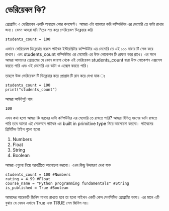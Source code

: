 # ভেরিয়েবল কি?

প্রোগ্রামিং এ ভেরিয়েবল একটি অন্যতম কোর কনসেপ্ট। আমরা এটা ব্যাবহার করি কম্পিউটার এর মেমোরি তে ডাটা রাখার জন্য। যেমন আমরা যদি নিচের মত করে ভেরিয়েবল ডিক্লেয়ার করি 

```
students_count = 100
```

এভাবে ভেরিয়েবল ডিক্লেয়ার করলে পাইথন ইন্টারপ্রিটার কম্পিউটার এর মেমোরি তে এই ১০০ নাম্বার টি সেভ করে রাখবে। এবং students_count কম্পিউটার এর মেমোরি এর উক্ত লোকেশন টি রেফার করে রাখে। এর ফলে আমরা আমাদের প্রোগ্রামের যে কোন জায়গা থেকে এই ভেরিয়েবল students_count দ্বারা উক্ত লোকেশন এক্সসেস করতে পারি এবং ওই মেমোরি এর ডাটা ও এক্সেস করতে পারি। 

তাহলে উক্ত ভেরিয়েবল টি ডিক্লেয়ার করে প্রোগ্রাম টি রান করে দেখা যাক ঃ 

```
students_count = 100
print("students_count")
```

আমরা আউটপুট পাব
```
100
```

এখন কথা হলো আমরা কি ধরনের ডাটা কম্পিউটার এর মেমোরি তে রাখতে পারি?
আমরা বিভিন্ন ধরনের ডাটা রাখতে পারি তবে আমরা এই সেকশনে পাইথন এর built in primitive type নিয়ে আলোচনা করবো।  পাইথনের প্রিমিটিভ টাইপ গুলো হলো

1. Numbers
2. Float
3. String
4. Boolean

আমরা এগুলো নিয়ে পরবর্তীতে আলোচনা করবো। এখন কিছু উদাহরণ দেখা যাক 

```
students_count = 100 #Numbers
rating = 4.99 #Float
course_name = "Python programming fundamentals" #String
is_published = True #Boolean
```

আমাদের আরেকটি জিনিস মাথায় রাখতে হবে তা হলো পাইথন একটি কেস সেনসিটিভ প্রোগ্রামিং ভাষা। এর মানে এটি বুঝায় যে যেমন এখানে True এবং TRUE সেম জিনিস নয়। 